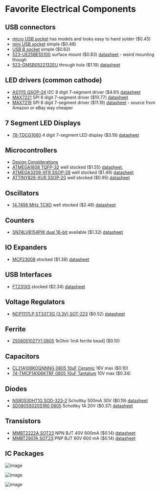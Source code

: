# Favorite Electrical Components

## USB connectors
* [micro USB socket](https://www.mouser.com/ProductDetail/CUI-Devices/UJ2-MIBH-G-SMT-TR?qs=IS%252B4QmGtzzpvS1XQusp0iA%3D%3D) has models and looks easy to hand solder ($0.45)
* [mini USB socket](https://www.mouser.com/ProductDetail/Amphenol-Commercial-Products/GMSB0532112YEU?qs=pY5jAzTlmq7%252B2fYGzHGMew%3D%3D) simple ($0.48)
* [USB B socket](https://www.mouser.com/ProductDetail/CUI-Devices/UJ2-BH-W1-TH?qs=5mqXD9RfOg3dpHLjDScu%2Fg%3D%3D) simple ($0.62)
* [523-UE25BE55100](https://www.mouser.com/ProductDetail/Amphenol-Commercial-Products/UE25BE55100?qs=QKFpRO38X6kcZFlHb%2Fw2YA%3D%3D) surface mount ($0.83) [datasheet](https://www.mouser.com/datasheet/2/18/Amphenol_02062017_UE25BEX510X-1156639.pdf) - weird mounting though
* [523-GMSB0522132EU](https://www.mouser.com/ProductDetail/Amphenol-Commercial-Products/GMSB0522132EU?qs=beZBGHSk9c3jVZsaE5nidg%3D%3D) through hole ($1.19) [datasheet](https://cdn.amphenol-cs.com/media/wysiwyg/files/documentation/datasheet/inputoutput/io_mini_usb_2_gmsb052_gmsb053.pdf)

## LED drivers (common cathode)

* [AS1115 QSOP-24](https://www.mouser.com/ProductDetail/ams-OSRAM/AS1115-BSST?qs=jMXWnm70%252BC%2FTIBNsbFwa8Q%3D%3D) I2C 8 digit 7-segment driver ($4.61) [datasheet](https://www.mouser.com/datasheet/2/588/AS1115_DS000206_1_00-1512924.pdf)
* [MAX7221](https://www.mouser.com/ProductDetail/Maxim-Integrated/MAX7221CWG%2b?qs=1THa7WoU59F1XFSSIxmbww%3D%3D) SPI 8 digit 7-segment driver ($10.77) [datasheet](https://www.mouser.com/datasheet/2/256/MAX7219_MAX7221-1513157.pdf)
* [MAX7219](https://www.mouser.com/ProductDetail/Maxim-Integrated/MAX7219CWG%2bT?qs=p6VZ%252BklCkRRSntwSIyvWcQ%3D%3D) SPI 8 digit 7-segment driver ($11.19) [datasheet](https://www.mouser.com/datasheet/2/256/MAX7219_MAX7221-1513157.pdf) - source from Amazon or eBay way cheaper

## 7 Segment LED Displays

* [78-TDCG1060](https://www.mouser.com/ProductDetail/Vishay-Semiconductors/TDCG1060M?qs=RzxYCzJDjPX%252BHRYhDI21yg%3D%3D) 4 digit 7-segment LED display ($3.19) [datasheet](https://www.mouser.com/datasheet/2/427/tdcx10x0m-1767280.pdf)

## Microcontrollers
* [Design Considerations](http://ww1.microchip.com/downloads/en/AppNotes/00002519A.pdf)
* [ATMEGA1608 TQFP-32](https://www.mouser.com/ProductDetail/Microchip-Technology-Atmel/ATMEGA1608-AFR?qs=u16ybLDytRYQyR4ETBcClg%3D%3D) well stocked ($1.55) [datasheet](https://www.mouser.com/datasheet/2/268/ATmega808_09_1608_09_DataSheet_DS40002172C-2237586.pdf), 
* [ATMEGA3208-XFR SSOP-28](https://www.mouser.com/ProductDetail/Microchip-Technology-Atmel/ATMEGA3208-XFR?qs=y6ZabgHbY%252ByexExRqReahg%3D%3D) well stocked ($1.49) [datasheet](https://www.mouser.com/datasheet/2/268/ATmega3208_09_DataSheet_DS40002174C-2237616.pdf)
* [ATTINY826-XUR SSOP-20](https://www.mouser.com/ProductDetail/Microchip-Technology-Atmel/ATTINY826-XUR?qs=pUKx8fyJudBqvAbCMR8k%252BQ%3D%3D) well stocked ($0.95) [datasheet](https://www.mouser.com/datasheet/2/268/ATtiny424_426_427_824_826_827_DataSheet_DS40002311-2887739.pdf)

## Oscillators
* [14.7456 MHz TCXO](https://www.mouser.com/ProductDetail/ECS/ECS-TXO-3225MV-147.4-TR?qs=d0WKAl%252BL4KZtLcT1OEriAg%3D%3D) well stocked ($2.48) [datasheet](https://www.mouser.com/datasheet/2/122/ECS_TXO_3225MV-1634330.pdf)

## Counters
* [SN74LV8154PW dual 16-bit](https://www.mouser.com/ProductDetail/Texas-Instruments/SN74LV8154PW?qs=UG%2F8xqv%2F6Wd2o8q7Jigq4Q%3D%3D) available ($1.32) [datasheet](https://www.ti.com/general/docs/suppproductinfo.tsp?distId=26&gotoUrl=https://www.ti.com/lit/gpn/sn74lv8154)

## IO Expanders
* [MCP23008](https://www.mouser.com/ProductDetail/Microchip-Technology-Atmel/MCP23008-E-SO?qs=Sez7gRs8XSWum74ZwQXTLw%3D%3D) stocked ($1.38) [datasheet](https://www.mouser.com/datasheet/2/268/21919b-65915.pdf)

## USB Interfaces
* [FT231XS](https://www.mouser.com/ProductDetail/FTDI/FT231XS-R?qs=Gp1Yz1mis3WduRPsgrTbtg%3D%3D) stocked ($2.34) [datasheet](https://www.mouser.com/datasheet/2/163/DS_FT231X-13571.pdf)

## Voltage Regulators
* [NCP1117LP ST33T3G (3.3V) SOT-223](https://www.mouser.com/ProductDetail/onsemi/NCP1117LPST33T3G?qs=kbSN2QblFfKG9A4Foh4YYg%3D%3D) ($0.52) [datasheet](https://www.mouser.com/datasheet/2/308/NCP1117LP_D-1812283.pdf)

## Ferrite
* [2508051027Y1 0805](https://www.mouser.com/ProductDetail/Fair-Rite/2508051027Y1?qs=paL1wOLBYNd1w0Ok9jKq0w%3D%3D) 1kOhm 1mA ferrite bead] ($0.10)

## Capacitors
* [CL21A106KOQNNNG 0805 10µF Ceramic](https://www.mouser.com/ProductDetail/Samsung-Electro-Mechanics/CL21A106KOQNNNG?qs=hqM3L16%252BxlcMWI7QbqH0LA%3D%3D) 16V max ($0.10)
* [74-TMCP1A106KTRF 0805 10µF Tantalum](https://www.mouser.com/ProductDetail/Vishay-Sprague/TMCP1A106KTRF?qs=sGAEpiMZZMtZ1n0r9vR22SXwTtNEhYRLS07jIX8iAlowPy%2FNlFow%252BA%3D%3D) 10V max ($0.34)

## Diodes
* [NSR0530HT1G SOD-323-2](https://www.mouser.com/ProductDetail/onsemi/NSR0530HT1G?qs=raqtESnDWsD7hIBo7i2utQ%3D%3D) Schottky 500mA 30V ($0.19) [datasheet](https://www.mouser.com/datasheet/2/308/NSR0530H_D-1813426.pdf)
* [SD0805S020S1R0 0805](https://www.mouser.com/ProductDetail/KYOCERA-AVX/SD0805S020S1R0?qs=jCA%252BPfw4LHbpkAoSnwrdjw%3D%3D) Schottky 1A 20V ($0.37) [datasheet](https://www.mouser.com/datasheet/2/40/schottky-776407.pdf)

## Transistors
* [MMBT2222A SOT23](https://www.mouser.com/ProductDetail/Diodes-Incorporated/MMBT2222A-7-F?qs=G7Qimwij5NgJLDBj1%2FHVqA%3D%3D) NPN BJT 40V 600mA ($0.14) [datasheet](https://www.mouser.com/datasheet/2/115/DIOD_S_A0011756665_1-2543625.pdf)
* [MMBT2907A SOT23](https://www.mouser.com/ProductDetail/Diodes-Incorporated/MMBT2907A-7-F?qs=nzdy8YbEw1%252BnciVJrv5MLg%3D%3D) PNP BJT 60V 600 mA ($0.14) [datasheet](https://www.mouser.com/datasheet/2/115/DIOD_S_A0001839445_1-2541927.pdf)

## IC Packages

![image](https://user-images.githubusercontent.com/4165489/202861936-efe7e1ce-2568-43ab-b13f-e4dbdbc5d6b0.png)

![image](https://user-images.githubusercontent.com/4165489/202861964-6511e83e-4ff1-40e8-9848-0c9e50685223.png)

![image](https://user-images.githubusercontent.com/4165489/202861989-e5dc5835-29c0-41a4-b224-298a60c7468d.png)
